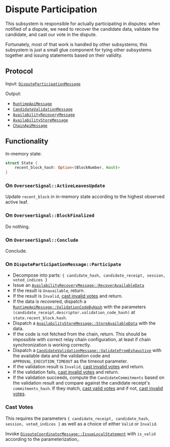 # Dispute Participation

This subsystem is responsible for actually participating in disputes: when notified of a dispute, we need to recover the candidate data, validate the candidate, and cast our vote in the dispute.

Fortunately, most of that work is handled by other subsystems; this subsystem is just a small glue component for tying other subsystems together and issuing statements based on their validity.

## Protocol

Input: [`DisputeParticipationMessage`][DisputeParticipationMessage]

Output:
  - [`RuntimeApiMessage`][RuntimeApiMessage]
  - [`CandidateValidationMessage`][CandidateValidationMessage]
  - [`AvailabilityRecoveryMessage`][AvailabilityRecoveryMessage]
  - [`AvailabilityStoreMessage`][AvailabilityStoreMessage]
  - [`ChainApiMessage`][ChainApiMessage]

## Functionality

In-memory state:

```rust
struct State {
    recent_block_hash: Option<(BlockNumber, Hash)>
}
```

### On `OverseerSignal::ActiveLeavesUpdate`

Update `recent_block` in in-memory state according to the highest observed active leaf.

### On `OverseerSignal::BlockFinalized`

Do nothing.

### On `OverseerSignal::Conclude`

Conclude.

### On `DisputeParticipationMessage::Participate`

* Decompose into parts: `{ candidate_hash, candidate_receipt, session, voted_indices }`
* Issue an [`AvailabilityRecoveryMessage::RecoverAvailableData`][AvailabilityRecoveryMessage]
* If the result is `Unavailable`, return.
* If the result is `Invalid`, [cast invalid votes](#cast-votes) and return.
* If the data is recovered, dispatch a [`RuntimeApiMessage::ValidationCodeByHash`][RuntimeApiMessage] with the parameters `(candidate_receipt.descriptor.validation_code_hash)` at `state.recent_block.hash`.
* Dispatch a [`AvailabilityStoreMessage::StoreAvailableData`][AvailabilityStoreMessage] with the data.
* If the code is not fetched from the chain, return. This should be impossible with correct relay chain configuration, at least if chain synchronization is working correctly.
* Dispatch a [`CandidateValidationMessage::ValidateFromExhaustive`][CandidateValidationMessage] with the available data and the validation code and `APPROVAL_EXECUTION_TIMEOUT` as the timeout parameter.
* If the validation result is `Invalid`, [cast invalid votes](#cast-votes) and return.
* If the validation fails, [cast invalid votes](#cast-votes) and return.
* If the validation succeeds, compute the `CandidateCommitments` based on the validation result and compare against the candidate receipt's `commitments_hash`. If they match, [cast valid votes](#cast-votes) and if not, [cast invalid votes](#cast-votes).

### Cast Votes

This requires the parameters `{ candidate_receipt, candidate_hash, session, voted_indices }` as well as a choice of either `Valid` or `Invalid`.

Invoke [`DisputeCoordinatorMessage::IssueLocalStatement`][DisputeCoordinatorMessage] with `is_valid` according to the parameterization,.

[RuntimeApiMessage]: ../../types/overseer-protocol.md#runtime-api-message
[DisputeParticipationMessage]: ../../types/overseer-protocol.md#dispute-participation-message
[DisputeCoordinatorMessage]: ../../types/overseer-protocol.md#dispute-coordinator-message
[CandidateValidationMessage]: ../../types/overseer-protocol.md#candidate-validation-message
[AvailabilityRecoveryMessage]: ../../types/overseer-protocol.md#availability-recovery-message
[ChainApiMessage]: ../../types/overseer-protocol.md#chain-api-message
[AvailabilityStoreMessage]: ../../types/overseer-protocol.md#availability-store-message
